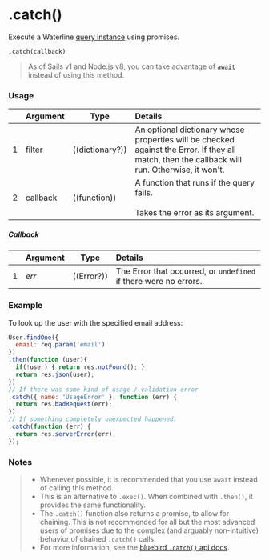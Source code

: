# .catch()

Execute a Waterline [query instance](https://sailsjs.com/documentation/reference/waterline-orm/queries) using promises.

```usage
.catch(callback)
```

> As of Sails v1 and Node.js v8, you can take advantage of [`await`](https://sailsjs.com/documentation/reference/waterline-orm/queries) instead of using this method.

### Usage

|   |     Argument        | Type                                         | Details                            |
|---|:--------------------|----------------------------------------------|:-----------------------------------|
| 1 |   filter            | ((dictionary?))                              | An optional dictionary whose properties will be checked against the Error. If they all match, then the callback will run. Otherwise, it won't.
| 2 |   callback          | ((function))                                 | A function that runs if the query fails.<br/><br/> Takes the error as its argument.


##### Callback

|   |     Argument        | Type                | Details |
|---|:--------------------|---------------------|:---------------------------------------------------------------------------------|
| 1 |   _err_             | ((Error?))          | The Error that occurred, or `undefined` if there were no errors.


### Example

To look up the user with the specified email address:

```javascript
User.findOne({
  email: req.param('email')
})
.then(function (user){
  if(!user) { return res.notFound(); }
  return res.json(user);
})
// If there was some kind of usage / validation error
.catch({ name: 'UsageError' }, function (err) {
  return res.badRequest(err);
})
// If something completely unexpected happened.
.catch(function (err) {
  return res.serverError(err);
});
```


### Notes
> + Whenever possible, it is recommended that you use `await` instead of calling this method.
> + This is an alternative to `.exec()`.  When combined with `.then()`, it provides the same functionality.
> + The `.catch()` function also returns a promise, to allow for chaining.  This is not recommended for all but the most advanced users of promises due to the complex (and arguably non-intuitive) behavior of chained `.catch()` calls.
> + For more information, see the [bluebird `.catch()` api docs](http://bluebirdjs.com/docs/api/catch).



<docmeta name="displayName" value=".catch()">
<docmeta name="pageType" value="method">
